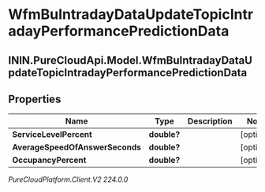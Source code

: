 # WfmBuIntradayDataUpdateTopicIntradayPerformancePredictionData

## ININ.PureCloudApi.Model.WfmBuIntradayDataUpdateTopicIntradayPerformancePredictionData

## Properties

|Name | Type | Description | Notes|
|------------ | ------------- | ------------- | -------------|
| **ServiceLevelPercent** | **double?** |  | [optional] |
| **AverageSpeedOfAnswerSeconds** | **double?** |  | [optional] |
| **OccupancyPercent** | **double?** |  | [optional] |



_PureCloudPlatform.Client.V2 224.0.0_
